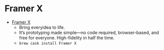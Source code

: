 # Framer X
- [Framer X](https://framer.com/)
  -  Bring everyidea to life.
  - It’s prototyping made simple—no code required, browser-based, and free for everyone. High-fidelity in half the time.
  - `brew cask install Framer X`
